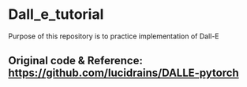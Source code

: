 # Dall_e_tutorial
Purpose of this repository is to practice implementation of Dall-E

## Original code & Reference: https://github.com/lucidrains/DALLE-pytorch
